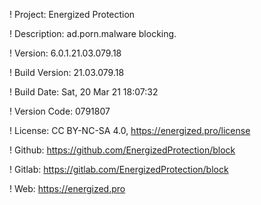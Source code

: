 ! Project: Energized Protection

! Description: ad.porn.malware blocking.

! Version: 6.0.1.21.03.079.18

! Build Version: 21.03.079.18

! Build Date: Sat, 20 Mar 21 18:07:32

! Version Code: 0791807

! License: CC BY-NC-SA 4.0, https://energized.pro/license

! Github: https://github.com/EnergizedProtection/block

! Gitlab: https://gitlab.com/EnergizedProtection/block


! Web: https://energized.pro
